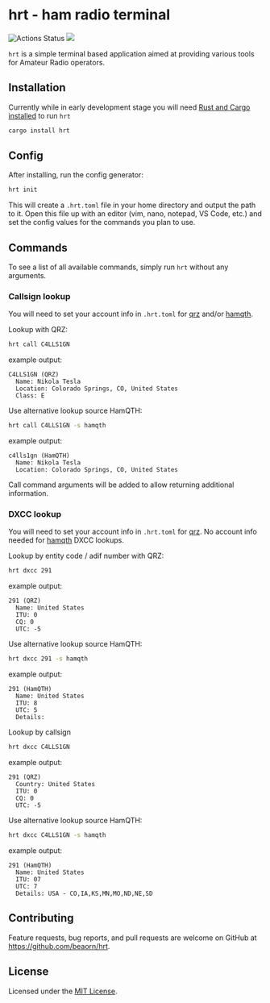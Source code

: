 # hrt - ham radio terminal

![Actions Status](https://github.com/beaorn/hrt/workflows/Rust/badge.svg)
[![](https://img.shields.io/crates/v/hrt.svg?colorB=00aa88)](https://crates.io/crates/hrt)

`hrt` is a simple terminal based application aimed at providing various tools for Amateur Radio operators.

## Installation

Currently while in early development stage you will need [Rust and Cargo installed](https://www.rust-lang.org/tools/install) to run `hrt`

```bash
cargo install hrt
```

## Config

After installing, run the config generator:

```bash
hrt init
```

This will create a `.hrt.toml` file in your home directory and output the path to it. Open this file up with an editor (vim, nano, notepad, VS Code, etc.) and set the config values for the commands you plan to use.

## Commands

To see a list of all available commands, simply run `hrt` without any arguments.

### Callsign lookup

You will need to set your account info in `.hrt.toml` for [qrz](https://www.qrz.com) and/or [hamqth](https://www.hamqth.com).

Lookup with QRZ:
```bash
hrt call C4LLS1GN
```

example output:
```
C4LLS1GN (QRZ)
  Name: Nikola Tesla
  Location: Colorado Springs, CO, United States
  Class: E
```

Use alternative lookup source HamQTH:
```bash
hrt call C4LLS1GN -s hamqth
```

example output:
```
c4lls1gn (HamQTH)
  Name: Nikola Tesla
  Location: Colorado Springs, CO, United States
```

Call command arguments will be added to allow returning additional information.

### DXCC lookup

You will need to set your account info in `.hrt.toml` for [qrz](https://www.qrz.com). No account info needed for [hamqth](https://www.hamqth.com) DXCC lookups.

Lookup by entity code / adif number with QRZ:
```bash
hrt dxcc 291
```

example output:
```
291 (QRZ)
  Name: United States
  ITU: 0
  CQ: 0
  UTC: -5
```

Use alternative lookup source HamQTH:
```bash
hrt dxcc 291 -s hamqth
```

example output:
```
291 (HamQTH)
  Name: United States
  ITU: 8
  UTC: 5
  Details:
```

Lookup by callsign
```bash
hrt dxcc C4LLS1GN
```

example output:
```
291 (QRZ)
  Country: United States
  ITU: 0
  CQ: 0
  UTC: -5
```

Use alternative lookup source HamQTH:
```bash
hrt dxcc C4LLS1GN -s hamqth
```

example output:
```
291 (HamQTH)
  Name: United States
  ITU: 07
  UTC: 7
  Details: USA - CO,IA,KS,MN,MO,ND,NE,SD
```

## Contributing

Feature requests, bug reports, and pull requests are welcome on GitHub at https://github.com/beaorn/hrt.

## License

Licensed under the [MIT License](LICENSE.md).
